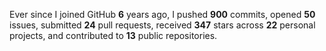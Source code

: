 Ever since I joined GitHub **6** years ago, I pushed **900** commits, opened **50** issues, submitted **24** pull requests, received **347** stars across **22** personal projects, and contributed to **13** public repositories.